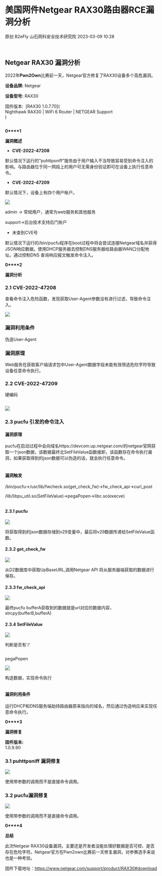#  美国网件Netgear RAX30路由器RCE漏洞分析   
原创 B2eFly  山石网科安全技术研究院   2023-03-09 10:28  
  
‍  
## ‍Netgear RAX30 漏洞分析  
  
2022年**Pwn2Own**比赛前一天，Netgear官方修复了RAX30设备多个高危漏洞。  
  
**设备品牌:** Netgear  
  
**设备型号:** RAX30  
  
固件版本:  [RAX30 1.0.7.70](  
Nighthawk RAX30 | WiFi 6 Router | NETGEAR Support  
)  
##   
  
**0****1**  
  
  
**漏洞概述‍**  
  
- **CVE-2022-47208**  
  
默认情况下运行的“puhttpsniff”服务由于用户输入不当导致容易受到命令注入的影响。与路由器位于同一网段上的用户可无需身份验证即可在设备上执行任意命令。  
- **CVE-2022-47209**  
  
默认情况下，设备上有四个用户帐户。  
  
![](https://mmbiz.qpic.cn/mmbiz_png/Gw8FuwXLJnQ1YfRNHzjcvTzwY8IVLMgE96l3c6N1BhxlO04Bmtuscu1REJfWWvvXOyic09gBNaGNRDPUtJSN5yQ/640?wx_fmt=png "")  
  
admin -> 常规用户，通常为web服务和其他服务  
  
support->后台技术支持后门账户  
- 未查到CVE号  
  
默认情况下运行的/bin/pucfu程序在boot过程中将会尝试连接Netgear域名并获得JSON响应数据。使用DHCP服务器去控制DNS服务器给路由器WAN口分配地址。通过控制DNS 查询响应报文触发命令注入。  
  
  
**0****2‍**  
  
  
**漏洞分析**  
### 2.1 CVE-2022-47208  
  
查看命令注入危险函数，发现获取User-Agent参数没有进行过滤，导致命令注入。  
  
![](https://mmbiz.qpic.cn/mmbiz_png/Gw8FuwXLJnQ1YfRNHzjcvTzwY8IVLMgEflUFpatgVN8TBYaxlJLwahaphtbJRogyRjicic4wWVH0iaPCwiba4zzOJQ/640?wx_fmt=png "")  
### 漏洞利用条件  
  
伪造User-Agent  
### 漏洞原理  
  
Web服务在获取客户端请求包中User-Agent数据字段未能有效筛选危险字符导致设备任意命令执行。  
### 2.2 CVE-2022-47209  
  
硬编码  
```
```  
  
![](https://mmbiz.qpic.cn/mmbiz_png/Gw8FuwXLJnQ1YfRNHzjcvTzwY8IVLMgErmqCHJXrc47icKWicibLHAQAXdrRQeWgvMaTibbP0TscoemgGotwGN9pow/640?wx_fmt=png "")  
  
### 2.3 pucfu 引发的命令注入  
#### 漏洞原理  
  
pucfu在启动过程中会向域名https://devcom.up.netgear.com/的netgear官网获取一个json数据，该数据最终北SetFileValue函数接卸，该函数存在命令执行漏洞，如果获取得到的json数据可以伪造的话，就会执行任意命令。  
‍  
#### 漏洞触发  
  
/bin/pucfu->/usr/lib/fwcheck.so(get_check_fw)->fw_check_api->curl_post  
  
/lib/libpu_util.so(SetFileValue)->pegaPopen->libc.so(execve)  
```
```  
#### 2.3.1 pucfu  
  
![](https://mmbiz.qpic.cn/mmbiz_png/Gw8FuwXLJnQ1YfRNHzjcvTzwY8IVLMgE7smmBJn4f1yCHOTT5yZ4IPfapm63m8s6ybbs3ogFaZHa2YtpttkkkQ/640?wx_fmt=png "")  
  
将获取得到的json数据存储到v29变量中，最后将v29数据传递给SetFileValue函数。  
#### 2.3.2 get_check_fw  
  
![](https://mmbiz.qpic.cn/mmbiz_png/Gw8FuwXLJnQ1YfRNHzjcvTzwY8IVLMgEaEoNyOlq6u7mmYWnNPibT4NXIaOO2LRSXB1qW0cXuibM5vSBMLwU2sRA/640?wx_fmt=png "")  
  
从D2数据库中获取UpBaseURL,调用Netgear API 将从服务器端获取的数据进行保存。  
#### 2.3.3 fw_check_api  
  
![](https://mmbiz.qpic.cn/mmbiz_png/Gw8FuwXLJnQ1YfRNHzjcvTzwY8IVLMgEKVSynEc946q0IXnmAFLVLGoZEIT57AFJV48iatfZAUMaNMOhCxfss7A/640?wx_fmt=png "")  
  
最终pucfu bufferA获取到的数据就是url对应的数据内容，strcpy(bufferB,bufferA)  
#### 2.3.4 SetFileValue  
  
![](https://mmbiz.qpic.cn/mmbiz_png/Gw8FuwXLJnQ1YfRNHzjcvTzwY8IVLMgErxzHelV5TMfehwnEhx1DmXUab3VF2ibvW2FafAkuLdNu83FstmsTpWg/640?wx_fmt=png "")  
  
判断是否有'/'  
```
```  
  
pegaPopen  
  
![](https://mmbiz.qpic.cn/mmbiz_png/Gw8FuwXLJnQ1YfRNHzjcvTzwY8IVLMgEmczuBZOgLL9F7Yz8PotnZjfBxoo0NWMiaq0zWSmdmbELoiax8lAZbVAA/640?wx_fmt=png "")  
  
构造数据，实现命令执行  
```
```  
#### 漏洞利用条件  
  
运行DHCP和DNS服务端劫持路由器原来指向的域名，然后通过伪造响应来实现任意命令执行。  
  
  
**0****3‍**  
  
  
**漏洞修复**  
  
**固件版本:**  
1.0.9.90  
### 3.1 puhttpsniff 漏洞修复  
  
![](https://mmbiz.qpic.cn/mmbiz_png/Gw8FuwXLJnQ1YfRNHzjcvTzwY8IVLMgEa6libU2crWKQbeTfRcjWAeLxYU1q18IRz8za9AGN8IFVtO82HptxibhQ/640?wx_fmt=png "")  
  
使用带参数的调用而不是直接命令调用。  
### 3.2 pucfu漏洞修复  
  
![](https://mmbiz.qpic.cn/mmbiz_png/Gw8FuwXLJnQ1YfRNHzjcvTzwY8IVLMgEQ3uia53PDe4GVlibttRB57RkhXLEKNA1DQbnPpaLthv2kxNEGPjicgeBg/640?wx_fmt=png "")  
  
使用带参数的调用而不是直接命令调用。  
  
  
**0****4‍**  
  
  
**总结‍**  
  
此次Netgear RAX30设备漏洞，主要还是开发者没能处理好数据是否可控、是否存在危险字符。Netgear官方在Pwn2own比赛前一天修复漏洞，对参赛选手来说也是一种考验。  
  
固件下载地址：https://www.netgear.com/support/product/RAX30#download  
  
  
‍  
  
